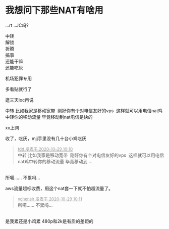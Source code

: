 # 我想问下那些NAT有啥用


...rt ..JC吗?

中转<br />
解锁<br />
折腾<br />
搞事<br />
还能干嘛<br />
还能吃灰<br />
<img src="static/image/smiley/yct/010.gif" smilieid="41" border="0" alt="" />

机场犯罪专用

多看贴就行了

逛三天loc再说<img src="static/image/smiley/default/lol.gif" smilieid="12" border="0" alt="" />

中转 比如我家是移动宽带&nbsp;&nbsp;刚好你有个对电信友好的vps&nbsp;&nbsp;这样就可以用电信nat鸡中转你的移动流量 毕竟移动到nat电信是快的

xx上网

收了，吃灰，mjj手里没有几十台小鸡吃灰

<div class="quote"><blockquote><font size="2"><a href="https://www.hostloc.com/forum.php?mod=redirect&amp;goto=findpost&amp;pid=9367877&amp;ptid=759700" target="_blank"><font color="#999999">tdd 发表于 2020-10-29 10:10</font></a></font><br />
中转 比如我家是移动宽带&nbsp;&nbsp;刚好你有个对电信友好的vps&nbsp;&nbsp;这样就可以用电信nat鸡中转你的移动流量 毕竟移动到 ...</blockquote></div><br />
所噶...... 不累吗...

aws流量超标收费，用这个nat套一下就不怕超流量了。

<div class="quote"><blockquote><font size="2"><a href="https://www.hostloc.com/forum.php?mod=redirect&amp;goto=findpost&amp;pid=9367882&amp;ptid=759700" target="_blank"><font color="#999999">vchensir 发表于 2020-10-29 10:11</font></a></font><br />
所噶...... 不累吗...</blockquote></div><br />
是我累还是小鸡累 480p和2k是有质的差距的
